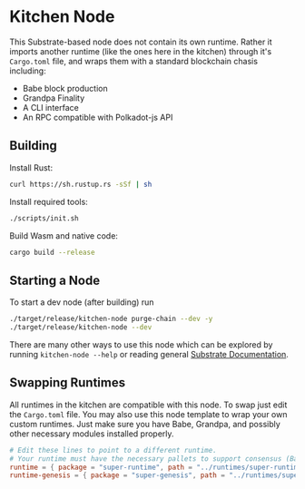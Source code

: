 # Kitchen Node
This Substrate-based node does not contain its own runtime. Rather it imports another runtime (like the ones here in the kitchen) through it's `Cargo.toml` file, and wraps them with a standard blockchain chasis including:

* Babe block production
* Grandpa Finality
* A CLI interface
* An RPC compatible with Polkadot-js API

## Building

Install Rust:

```bash
curl https://sh.rustup.rs -sSf | sh
```

Install required tools:

```bash
./scripts/init.sh
```

Build Wasm and native code:

```bash
cargo build --release
```

## Starting a Node
To start a dev node (after building) run

```bash
./target/release/kitchen-node purge-chain --dev -y
./target/release/kitchen-node --dev
```

There are many other ways to use this node which can be explored by running `kitchen-node --help` or reading general [Substrate Documentation](https://substrate.dev/).

## Swapping Runtimes
All runtimes in the kitchen are compatible with this node. To swap just edit the `Cargo.toml` file. You may also use this node template to wrap your own custom runtimes. Just make sure you have Babe, Grandpa, and possibly other necessary modules installed properly.

```toml
# Edit these lines to point to a different runtime.
# Your runtime must have the necessary pallets to support consensus (Babe, Grandpa, etc)
runtime = { package = "super-runtime", path = "../runtimes/super-runtime" }
runtime-genesis = { package = "super-genesis", path = "../runtimes/super-genesis" }
```
